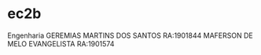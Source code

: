 # ec2b
Engenharia
GEREMIAS MARTINS DOS SANTOS   RA:1901844
MAFERSON DE MELO EVANGELISTA  RA:1901574
